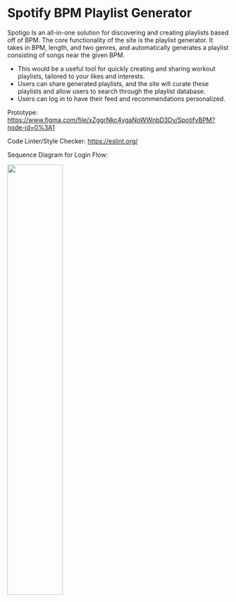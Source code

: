 # Spotify BPM Playlist Generator

Spotigo Is an all-in-one solution for discovering and creating playlists based off of BPM.
The core functionality of the site is the playlist generator. It takes in BPM, length, and two genres, and automatically
generates a playlist consisting of songs near the given BPM. 
- This would be a useful tool for quickly creating and sharing workout playlists, tailored to your likes and interests.
- Users can share generated playlists, and the site will curate these playlists and allow users to search through the playlist database.
- Users can log in to have their feed and recommendations personalized.

Prototype:
https://www.figma.com/file/xZggrNkc4vgaNoWWnbD3Dv/SpotifyBPM?node-id=0%3A1

Code Linter/Style Checker:
https://eslint.org/

Sequence Diagram for Login Flow:

<img src = 'https://user-images.githubusercontent.com/55904876/204933152-8070c960-7d89-44e9-927f-c39e282cb3f0.png' width=50% height=50%>

